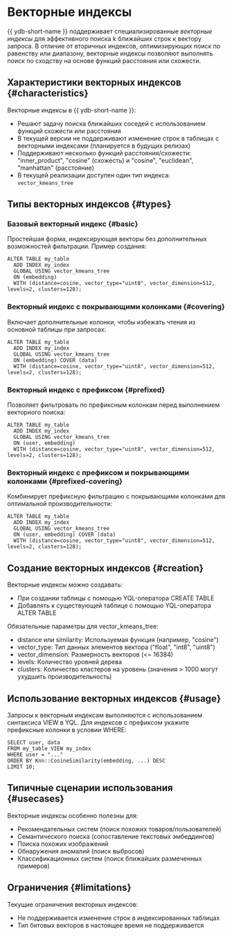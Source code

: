 # Векторные индексы

{{ ydb-short-name }} поддерживает специализированные _векторные индексы_ для эффективного поиска k ближайших строк к вектору запроса. В отличие от вторичных индексов, оптимизирующих поиск по равенству или диапазону, векторные индексы позволяют выполнять поиск по сходству на основе функций расстояния или схожести.

## Характеристики векторных индексов {#characteristics}

Векторные индексы в {{ ydb-short-name }}:

* Решают задачу поиска ближайших соседей с использованием функций схожести или расстояния
* В текущей версии не поддерживают изменение строк в таблицах с векторными индексами (планируется в будущих релизах)
* Поддерживают несколько функций расстояния/схожести: "inner_product", "cosine" (схожесть) и "cosine", "euclidean", "manhattan" (расстояние)
* В текущей реализации доступен один тип индекса: `vector_kmeans_tree`

## Типы векторных индексов {#types}

### Базовый векторный индекс {#basic}

Простейшая форма, индексирующая векторы без дополнительных возможностей фильтрации. Пример создания:

```yql
ALTER TABLE my_table
  ADD INDEX my_index
  GLOBAL USING vector_kmeans_tree
  ON (embedding)
  WITH (distance=cosine, vector_type="uint8", vector_dimension=512, levels=2, clusters=128);
```

### Векторный индекс с покрывающими колонками {#covering}

Включает дополнительные колонки, чтобы избежать чтения из основной таблицы при запросах:

```yql
ALTER TABLE my_table
  ADD INDEX my_index
  GLOBAL USING vector_kmeans_tree
  ON (embedding) COVER (data)
  WITH (distance=cosine, vector_type="uint8", vector_dimension=512, levels=2, clusters=128);
```

### Векторный индекс с префиксом {#prefixed}

Позволяет фильтровать по префиксным колонкам перед выполнением векторного поиска:

```yql
ALTER TABLE my_table
  ADD INDEX my_index
  GLOBAL USING vector_kmeans_tree
  ON (user, embedding)
  WITH (distance=cosine, vector_type="uint8", vector_dimension=512, levels=2, clusters=128);
```

### Векторный индекс с префиксом и покрывающими колонками {#prefixed-covering}

Комбинирует префиксную фильтрацию с покрывающими колонками для оптимальной производительности:

```yql
ALTER TABLE my_table
  ADD INDEX my_index
  GLOBAL USING vector_kmeans_tree
  ON (user, embedding) COVER (data)
  WITH (distance=cosine, vector_type="uint8", vector_dimension=512, levels=2, clusters=128);
```

## Создание векторных индексов {#creation}

Векторные индексы можно создавать:

* При создании таблицы с помощью YQL-оператора CREATE TABLE
* Добавлять к существующей таблице с помощью YQL-оператора ALTER TABLE

Обязательные параметры для vector_kmeans_tree:
* distance или similarity: Используемая функция (например, "cosine")
* vector_type: Тип данных элементов вектора ("float", "int8", "uint8")
* vector_dimension: Размерность векторов (<= 16384)
* levels: Количество уровней дерева
* clusters: Количество кластеров на уровень (значения > 1000 могут ухудшить производительность)

## Использование векторных индексов {#usage}

Запросы к векторным индексам выполняются с использованием синтаксиса VIEW в YQL. Для индексов с префиксом укажите префиксные колонки в условии WHERE:

```yql
SELECT user, data
FROM my_table VIEW my_index
WHERE user = "..."
ORDER BY Knn::CosineSimilarity(embedding, ...) DESC
LIMIT 10;
```

## Типичные сценарии использования {#usecases}

Векторные индексы особенно полезны для:

* Рекомендательных систем (поиск похожих товаров/пользователей)
* Семантического поиска (сопоставление текстовых эмбеддингов)
* Поиска похожих изображений
* Обнаружения аномалий (поиск выбросов)
* Классификационных систем (поиск ближайших размеченных примеров)

## Ограничения {#limitations}

Текущие ограничения векторных индексов:

* Не поддерживается изменение строк в индексированных таблицах
* Тип битовых векторов в настоящее время не поддерживается